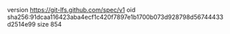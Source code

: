 version https://git-lfs.github.com/spec/v1
oid sha256:91dcaa116423aba4ecf1c420f7897e1b1700b073d928798d56744433d2514e99
size 854
